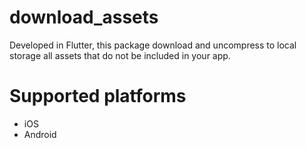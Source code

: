 # download_assets
Developed in Flutter, this package download and uncompress to local storage all assets that do not be included in your app.

# Supported platforms
* iOS
* Android
